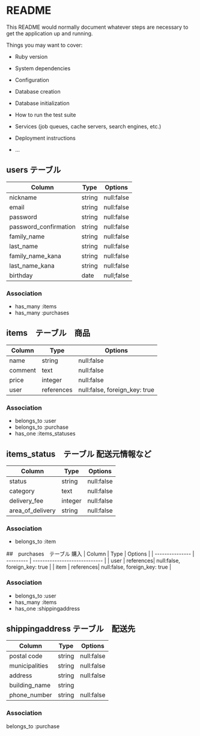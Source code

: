 # README

This README would normally document whatever steps are necessary to get the
application up and running.

Things you may want to cover:

* Ruby version

* System dependencies

* Configuration

* Database creation

* Database initialization

* How to run the test suite

* Services (job queues, cache servers, search engines, etc.)

* Deployment instructions

* ...

## users テーブル　

| Column                 | Type   | Options   |
| ---------------------- | ------ | --------- |
| nickname               | string | null:false|
| email                  | string | null:false|
| password               | string | null:false|
| password_confirmation  | string | null:false|
| family_name            | string | null:false|
| last_name              | string | null:false|
| family_name_kana       | string | null:false|
| last_name_kana         | string | null:false|
| birthday               | date   | null;false|


### Association

- has_many :items
- has_many :purchases

## items　テーブル　商品

| Column            | Type      | Options                       |
| ----------------- | --------- | ----------------------------- |
| name              | string    | null:false                    |
| comment           | text      | null:false                    |
| price             | integer   | null:false                    |
| user              | references| null:false, foreign_key: true |

### Association
- belongs_to :user
- belongs_to :purchase
- has_one    :items_statuses

## items_status　テーブル 配送元情報など
| Column            | Type      | Options                       |
| ----------------- | --------- | ----------------------------- |
| status            | string    | null:false                    |
| category          | text      | null:false                    |
| delivery_fee      | integer   | null:false                    |
| area_of_delivery  | string    | null:false                    |

### Association
- belongs_to :item

##　purchases　テーブル 購入
| Column          | Type      | Options                       |
| --------------- | --------- | ----------------------------- |
| user            | references| null:false, foreign_key: true |
| item            | references| null:false, foreign_key: true |

### Association
- belongs_to :user
- has_many   :items
- has_one    :shippingaddress

## shippingaddress テーブル　配送先

| Column          | Type   | Options   |
| --------------- | ------ | --------- |
| postal code     | string | null:false|
| municipalities  | string | null:false|
| address         | string | null:false|
| building_name   | string |           |
| phone_number    | string | null:false|

### Association
belongs_to :purchase